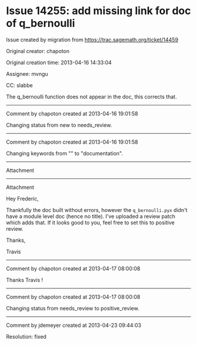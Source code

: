 # Issue 14255: add missing link for doc of q_bernoulli

Issue created by migration from https://trac.sagemath.org/ticket/14459

Original creator: chapoton

Original creation time: 2013-04-16 14:33:04

Assignee: mvngu

CC:  slabbe

The q_bernoulli function does not appear in the doc, this corrects that.


---

Comment by chapoton created at 2013-04-16 19:01:58

Changing status from new to needs_review.


---

Comment by chapoton created at 2013-04-16 19:01:58

Changing keywords from "" to "documentation".


---

Attachment


---

Attachment

Hey Frederic,

Thankfully the doc built without errors, however the `q_bernoulli.pyx` didn't have a module level doc (hence no title). I've uploaded a review patch which adds that. If it looks good to you, feel free to set this to positive review.

Thanks,

Travis


---

Comment by chapoton created at 2013-04-17 08:00:08

Thanks Travis !


---

Comment by chapoton created at 2013-04-17 08:00:08

Changing status from needs_review to positive_review.


---

Comment by jdemeyer created at 2013-04-23 09:44:03

Resolution: fixed
